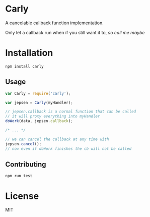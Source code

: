 # Carly
A cancelable callback function implementation.

Only let a callback run when if you still want it to, *so call me maybe*

# Installation

`npm install carly`

## Usage

```js
var Carly = require('carly');

var jepsen = Carly(myHandler);

// jepsen.callback is a normal function that can be called
// it will proxy everything into myHandler
doWork(data, jepsen.callback);

/* ... */

// we can cancel the callback at any time with
jepsen.cancel();
// now even if doWork finishes the cb will not be called
```

## Contributing
`npm run test`

# License
MIT
